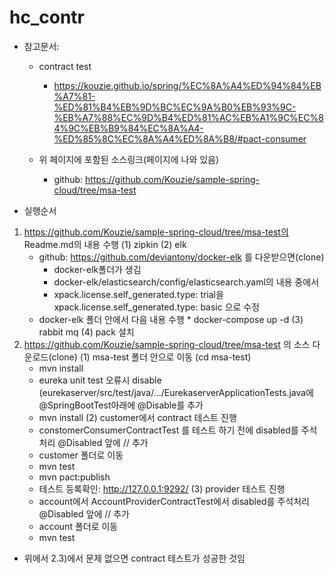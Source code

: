 # hc_contr

* 참고문서:
  * contract test
    * https://kouzie.github.io/spring/%EC%8A%A4%ED%94%84%EB%A7%81-%ED%81%B4%EB%9D%BC%EC%9A%B0%EB%93%9C-%EB%A7%88%EC%9D%B4%ED%81%AC%EB%A1%9C%EC%84%9C%EB%B9%84%EC%8A%A4-%ED%85%8C%EC%8A%A4%ED%8A%B8/#pact-consumer

  * 위 페이지에 포함된 소스링크(페이지에 나와 있음)
    * github: https://github.com/Kouzie/sample-spring-cloud/tree/msa-test

* 실행순서
1. https://github.com/Kouzie/sample-spring-cloud/tree/msa-test의 Readme.md의 내용 수행
   (1) zipkin
   (2) elk
      * github: https://github.com/deviantony/docker-elk 를 다운받으면(clone)
        * docker-elk폴더가 생김
        * docker-elk/elasticsearch/config/elasticsearch.yaml의 내용 중에서
        * xpack.license.self_generated.type: trial을 xpack.license.self_generated.type: basic 으로 수정
      * docker-elk 폴더 안에서 다음 내용 수행
       * docker-compose up -d 
   (3) rabbit mq
   (4) pack 설치
2. https://github.com/Kouzie/sample-spring-cloud/tree/msa-test 의 소스 다운로드(clone)
  (1) msa-test 폴더 안으로 이동 (cd msa-test)
   - mvn install
   - eureka unit test 오류시 disable (eurekaserver/src/test/java/.../EurekaserverApplicationTests.java에 @SpringBootTest아래에 @Disable를 추가
   - mvn install
  (2) customer에서 contract 테스트 진행   
   - constomerConsumerContractTest 를 테스트 하기 전에 disabled를 주석처리 @Disabled 앞에 // 추가
   - customer 폴더로 이동
   - mvn test
   - mvn pact:publish
   - 테스트 등록확인: http://127.0.0.1:9292/
  (3) provider 테스트 진행
   - account에서 AccountProviderContractTest에서 disabled를 주석처리 @Disabled 앞에 // 추가
   - account 폴더로 이동
   - mvn test

* 위에서 2.3)에서 문제 없으면 contract 테스트가 성공한 것임
